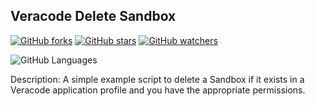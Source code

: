 ## Veracode Delete Sandbox

[![GitHub forks](https://img.shields.io/github/forks/christyson/veracode_delete_sandbox.svg?style=social&label=Fork&maxAge=2592000)](https://GitHub.com/Naereen/StrapDown.js/network/)
[![GitHub stars](https://img.shields.io/github/stars/christyson/veracode_delete_sandbox.svg?style=social&label=Star&maxAge=2592000)](https://GitHub.com/Naereen/StrapDown.js/stargazers/)
[![GitHub watchers](https://img.shields.io/github/watchers/christyson/veracode_delete_sandbox.svg?style=social&label=Watch&maxAge=2592000)](https://GitHub.com/Naereen/StrapDown.js/watchers/)

![GitHub Languages](https://img.shields.io/github/languages/top/christyson/veracode_delete_sandbox.svg?)

    
Description: A simple example script to delete a Sandbox if it exists in a Veracode application profile and you have the appropriate permissions.

